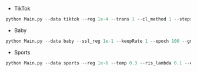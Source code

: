 - TikTok

```python
python Main.py --data tiktok --reg 1e-4 --trans 1 --cl_method 1 --steps 50 --temp 0.1
```

- Baby

```python
python Main.py --data baby --ssl_reg 1e-1 --keepRate 1 --epoch 100 --gnn_layer 2
```

- Sports

```python
python Main.py --data sports --reg 1e-6 --temp 0.3 --ris_lambda 0.1 --e_loss 0.01 --keepRate 1 --trans 1 --epoch 130 --cl_method 1 --rebuild_k 4
```

